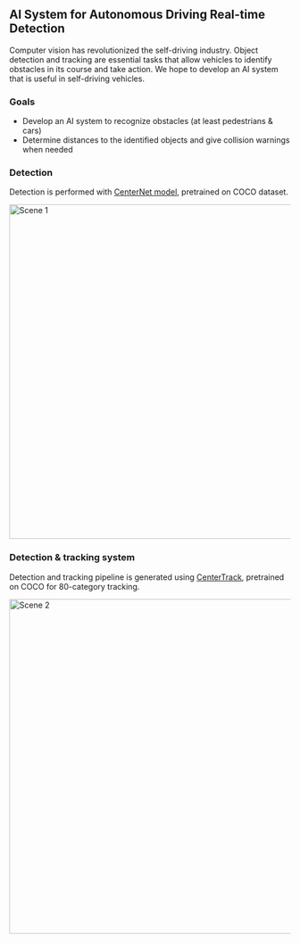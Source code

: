## AI System for Autonomous Driving Real-time Detection

Computer vision has revolutionized the self-driving industry. Object detection and tracking are essential tasks that allow vehicles to identify obstacles in its course and take action. We hope to develop an AI system that is useful in self-driving vehicles. 

### Goals
+ Develop an AI system to recognize obstacles (at least pedestrians & cars) 
+ Determine distances to the identified objects and give collision warnings when needed

### Detection
Detection is performed with [CenterNet model](https://github.com/xingyizhou/CenterNet), pretrained on COCO dataset. 

<img src="https://github.com/zhangyuqing/autonomous_driving/blob/main/examples/det.gif" alt="Scene 1" width="600"/>

### Detection & tracking system
Detection and tracking pipeline is generated using [CenterTrack](https://github.com/xingyizhou/CenterTrack), pretrained on COCO for 80-category tracking.

<img src="https://github.com/zhangyuqing/autonomous_driving/blob/main/examples/trk1.gif" alt="Scene 2" width="600"/>
